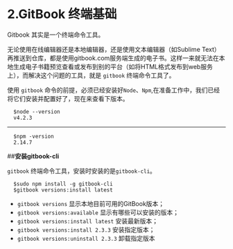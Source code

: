 # **2.GitBook 终端基础**

Gitbook 其实是一个终端命令工具。  

无论使用在线编辑器还是本地编辑器，还是使用文本编辑器（如Sublime Text）再推送到仓库，都是使用gitbook.com服务端生成的电子书。这样一来就无法在本地生成电子书籍预览查看或发布到别的平台（如将HTML格式发布到web服务上），而解决这个问题的工具，就是 `gitbook` 终端命令工具了。  

使用 `gitbook` 命令的前提，必须已经安装好`Node`、`Npm`,在准备工作中，我们已经将它们安装并配置好了，现在来查看下版本。  

      $node --version
      v4.2.3
---
      $npm -version
      2.14.7

##**安装gitbook-cli**

`gitbook` 终端命令工具，安装时安装的是`gitbook-cli`。  

      $sudo npm install -g gitbook-cli
      $gitbook versions:install latest

* `gitbook versions` 显示本地目前可用的GitBook版本；
* `gitbook versions:available` 显示有哪些可以安装的版本；
* `gitbook versions:install latest` 安装最新版本；
* `gitbook versions:install 2.3.3` 安装指定版本；
* `gitbook versions:uninstall 2.3.3` 卸载指定版本  

